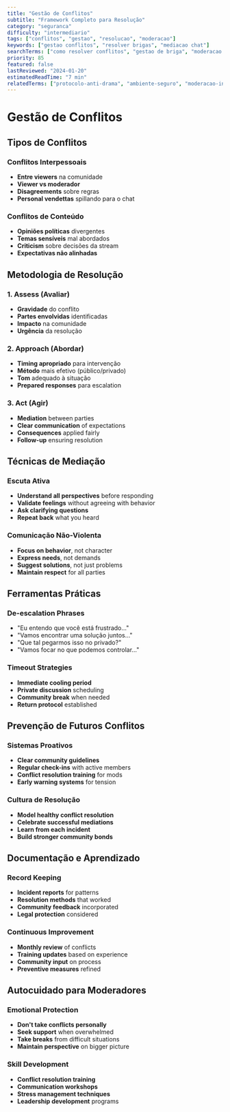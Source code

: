 ```yaml
---
title: "Gestão de Conflitos"
subtitle: "Framework Completo para Resolução"
category: "seguranca"
difficulty: "intermediario"
tags: ["conflitos", "gestao", "resolucao", "moderacao"]
keywords: ["gestao conflitos", "resolver brigas", "mediacao chat"]
searchTerms: ["como resolver conflitos", "gestao de briga", "moderacao conflitos"]
priority: 85
featured: false
lastReviewed: "2024-01-20"
estimatedReadTime: "7 min"
relatedTerms: ["protocolo-anti-drama", "ambiente-seguro", "moderacao-inteligente"]
---
```


# Gestão de Conflitos

## Tipos de Conflitos

### Conflitos Interpessoais
- **Entre viewers** na comunidade
- **Viewer vs moderador**
- **Disagreements** sobre regras
- **Personal vendettas** spillando para o chat

### Conflitos de Conteúdo
- **Opiniões políticas** divergentes
- **Temas sensíveis** mal abordados
- **Criticism** sobre decisões da stream
- **Expectativas não alinhadas**

## Metodologia de Resolução

### 1. Assess (Avaliar)
- **Gravidade** do conflito
- **Partes envolvidas** identificadas
- **Impacto** na comunidade
- **Urgência** da resolução

### 2. Approach (Abordar)
- **Timing apropriado** para intervenção
- **Método** mais efetivo (público/privado)
- **Tom** adequado à situação
- **Prepared responses** para escalation

### 3. Act (Agir)
- **Mediation** between parties
- **Clear communication** of expectations
- **Consequences** applied fairly
- **Follow-up** ensuring resolution

## Técnicas de Mediação

### Escuta Ativa
- **Understand all perspectives** before responding
- **Validate feelings** without agreeing with behavior
- **Ask clarifying questions**
- **Repeat back** what you heard

### Comunicação Não-Violenta
- **Focus on behavior**, not character
- **Express needs**, not demands
- **Suggest solutions**, not just problems
- **Maintain respect** for all parties

## Ferramentas Práticas

### De-escalation Phrases
- "Eu entendo que você está frustrado..."
- "Vamos encontrar uma solução juntos..."
- "Que tal pegarmos isso no privado?"
- "Vamos focar no que podemos controlar..."

### Timeout Strategies
- **Immediate cooling period**
- **Private discussion** scheduling
- **Community break** when needed
- **Return protocol** established

## Prevenção de Futuros Conflitos

### Sistemas Proativos
- **Clear community guidelines**
- **Regular check-ins** with active members
- **Conflict resolution training** for mods
- **Early warning systems** for tension

### Cultura de Resolução
- **Model healthy conflict resolution**
- **Celebrate successful mediations**
- **Learn from each incident**
- **Build stronger community bonds**

## Documentação e Aprendizado

### Record Keeping
- **Incident reports** for patterns
- **Resolution methods** that worked
- **Community feedback** incorporated
- **Legal protection** considered

### Continuous Improvement
- **Monthly review** of conflicts
- **Training updates** based on experience
- **Community input** on process
- **Preventive measures** refined

## Autocuidado para Moderadores

### Emotional Protection
- **Don't take conflicts personally**
- **Seek support** when overwhelmed
- **Take breaks** from difficult situations
- **Maintain perspective** on bigger picture

### Skill Development
- **Conflict resolution training**
- **Communication workshops**
- **Stress management techniques**
- **Leadership development** programs